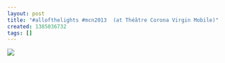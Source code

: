 ```yaml
---
layout: post
title: "#allofthelights #mcn2013  (at Théâtre Corona Virgin Mobile)"
created: 1385036732
tags: []
---
```

![](http://31.media.tumblr.com/850fe0e26ae32a7ffb5591f3ddca1400/tumblr_mwm56l7FQB1rsr8w3o1_500.jpg)


